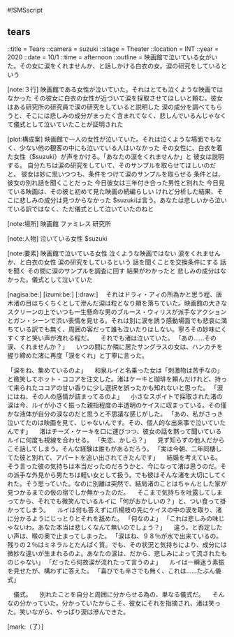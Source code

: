#!SMSscript

## tears

::title = Tears
::camera = suzuki
::stage = Theater
::location = INT
::year = 2020
::date = 10/1
::time = afternoon
::outline = 映画館で泣いている女がいた。その女に涙をくれませんか、と話しかける白衣の女。涙の研究をしているという

[note:３行]
映画館である女性が泣いていた。それはとても泣くような映画ではなかった
その彼女に白衣の女性が近づいて涙を採取させてほしいと頼む。彼女はある研究所の研究員で涙の研究をしていると説明した
涙の成分を調べてもらうと、そこには悲しみの成分がまったく含まれてなく、悲しんでいるんじゃなくて儀式として泣いていたことが証明された

[plot:構成案]
映画館で一人の女性が泣いていた。それは泣くような場面でもなく、少ない他の観客の中にも泣いている人はいなかった
その女性に、白衣を着た女性（$suzuki）が声をかける。「あなたの涙をくれませんか」と
彼女は説明する。
自分たちは涙の研究をしていて、そのサンプルを取らせてほしいのだと。
彼女は妙に思いつつも、条件をつけて涙のサンプルを取らせる
条件とは、彼女の別れ話を聞くことだった
今日彼女は三年付き合った男性と別れた
今日見ている映画は、その彼と初めて見た映画の続編らしい
けれど分析した結果、そこに悲しみの成分は見つからなかった
$suzukiは言う。あなたは悲しいから泣いている訳ではなく、ただ儀式として泣いていたのねと

[note:場所]
映画館
ファミレス
研究所

[note:人物]
泣いている女性
$suzuki

[note:要素]
映画館で泣いている女性
泣くような映画ではない
涙をくれませんか、と白衣の女性
涙の研究をしているという
話を聞くことを交換条件にする
話を聞く
その間に涙のサンプルを調査に回す
結果がわかったと
悲しみの成分はなかった。儀式として泣いていた

[nagisa:be:]
[izumi:be:]
[:draw:]
　それはドラィ・アィの所為かと思う程、唐木渚の目はちくちくとして滲んだ涙は粒となり頬を落ちていた。映画館の大きなスクリーンの上でいつも一生懸命な男のブルース・ウィリスが派手なアクションとガン・シーンで渋い表情を見せる。それは別に涙を誘う感動場面でも悲哀に満ちている訳でも無く、周囲の客だって誰も泣いたりはしない。寧ろその妙味にくすくすと笑い声が洩れる程だ。
　それでも渚は泣いていた。
「あの……その涙、くれませんか？」
　いつの間にか隣に居たサングラスの女は、ハンカチを握り締めた渚に再度「涙をくれ」と丁寧に言った。

「涙をね、集めているのよ」
　和泉ルイと名乗った女は「刺激物は苦手なの」と微笑してホット・ココアを注文した。渚はケーキと珈琲を頼んだけれど、持って来られたココアの甘い香りに少し選択を誤ったかも知れないと思った。
「涙にはね、その人の感情が詰まってるのよ」
　小さなスポイトで採取された渚の涙は今、ルイが小さく振った親指程度の半透明のケイスに収まっている。その僅かな液体が自分の涙なのだと思うと不思議な感じがした。
「あの、私がさっき泣いてたのは映画を見て、じゃないんです。その、個人的な出来事で泣いていたんです」
　渚はチーズ・ケーキを口に運びつつ、彼女の話を黙って聞いているルイに何度も視線を合わせる。
「失恋、かしら？」
　見ず知らずの他人だからこそ話してしまう。そんな経験は誰もがあるだろう。
「実は今朝、二年同棲してた彼と別れて、アパートを追い出されてきたんです」
　結婚を考えている。そう言った彼の気持ちは本当だったのだろうかと、今になって渚は思うのだ。その派手な外見から男たちは軽い女として扱う。でも彼はそんな渚を大切にしてくれた。そう思っていた。なのに別離は突然で、結局渚のことはちゃんとした家が見つかるまでの仮の宿でしか無かったのだ。
　そこまで気持ちを吐露してしまってから、それでも微笑んでいるルイに「何がおかしいの？」と、つい食って掛かってしまう。
　ルイは何も答えずに爪楊枝の先にケイスの中の涙を取り、渚に分かるようにじっとりとそれを舐めた。
「何なのよ」
「これは悲しみの味じゃないわ。あなた本当は悲しくなんて無いのでしょう？」
　違う。と否定したい声は、喉の奥で止まってしまった。
「涙はね、９８％が水で出来ているの。残りの２％はミネラルとたんぱく質。でも、その状況と気持ちにより、成分には微妙な違いが生まれるのよ。あなたの涙は、だから、悲しみによって流されたものじゃない」
「だったら何故涙が流れたって言うのよ」
　ルイは一瞬迷う素振を見せたが、構わずに答えた。
「喜びでも辛さでも無く、これは……たぶん儀式」

　儀式。
　別れたことを自分と周囲に分からせる為の、単なる儀式だ。
　そんなの分かっていた。分かっていたからこそ、彼女にそれを指摘され、渚は笑った。笑いながら、やっぱり涙は滲んできた。

[mark:（了）]
